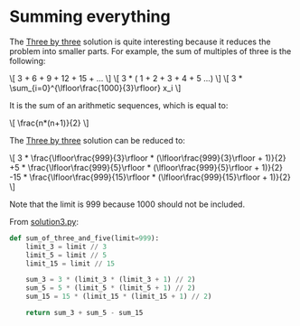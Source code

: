 # Summing everything

The [Three by three](solution2.md) solution is quite interesting because it
reduces the problem into smaller parts. For example, the sum of multiples of
three is the following:

\\[ 3 + 6 + 9 + 12 + 15 + ... \\]
\\[ 3 * ( 1 + 2 + 3 + 4 + 5 ...) \\]
\\[ 3 * \sum_{i=0}^{\lfloor\frac{1000}{3}\rfloor} x_i \\]

It is the sum of an arithmetic sequences, which is equal to:

\\[ \frac{n*(n+1)}{2} \\]

The [Three by three](solution2.md) solution can be reduced to:

\\[ 3 * \frac{\lfloor\frac{999}{3}\rfloor * (\lfloor\frac{999}{3}\rfloor + 1)}{2} +5 * \frac{\lfloor\frac{999}{5}\rfloor * (\lfloor\frac{999}{5}\rfloor + 1)}{2} -15 * \frac{\lfloor\frac{999}{15}\rfloor * (\lfloor\frac{999}{15}\rfloor + 1)}{2} \\]

Note that the limit is 999 because 1000 should not be included.

From [solution3.py](https://github.com/TurtleSmoke/Project-Euler/blob/main/problems/problem_0001/solution3.py):

```python
def sum_of_three_and_five(limit=999):
    limit_3 = limit // 3
    limit_5 = limit // 5
    limit_15 = limit // 15

    sum_3 = 3 * (limit_3 * (limit_3 + 1) // 2)
    sum_5 = 5 * (limit_5 * (limit_5 + 1) // 2)
    sum_15 = 15 * (limit_15 * (limit_15 + 1) // 2)

    return sum_3 + sum_5 - sum_15
```
